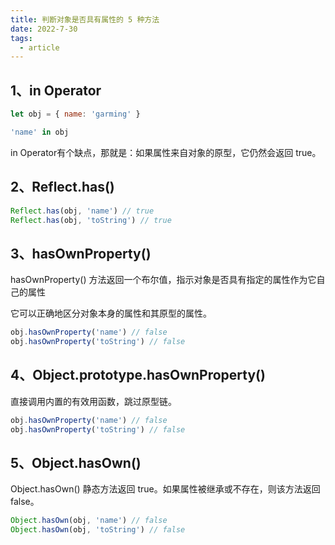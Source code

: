 ```yaml
---
title: 判断对象是否具有属性的 5 种方法
date: 2022-7-30
tags:
  - article
---
```


## 1、in Operator

```js
let obj = { name: 'garming' }

'name' in obj
```
 in Operator有个缺点，那就是：如果属性来自对象的原型，它仍然会返回 true。


## 2、Reflect.has()

```js
Reflect.has(obj, 'name') // true
Reflect.has(obj, 'toString') // true
```

## 3、hasOwnProperty()
hasOwnProperty() 方法返回一个布尔值，指示对象是否具有指定的属性作为它自己的属性

它可以正确地区分对象本身的属性和其原型的属性。

```js
obj.hasOwnProperty('name') // false
obj.hasOwnProperty('toString') // false

```


## 4、Object.prototype.hasOwnProperty()

直接调用内置的有效用函数，跳过原型链。

```js
obj.hasOwnProperty('name') // false
obj.hasOwnProperty('toString') // false
```


## 5、Object.hasOwn() 
Object.hasOwn() 静态方法返回 true。如果属性被继承或不存在，则该方法返回 false。

```js
Object.hasOwn(obj, 'name') // false
Object.hasOwn(obj, 'toString') // false

```